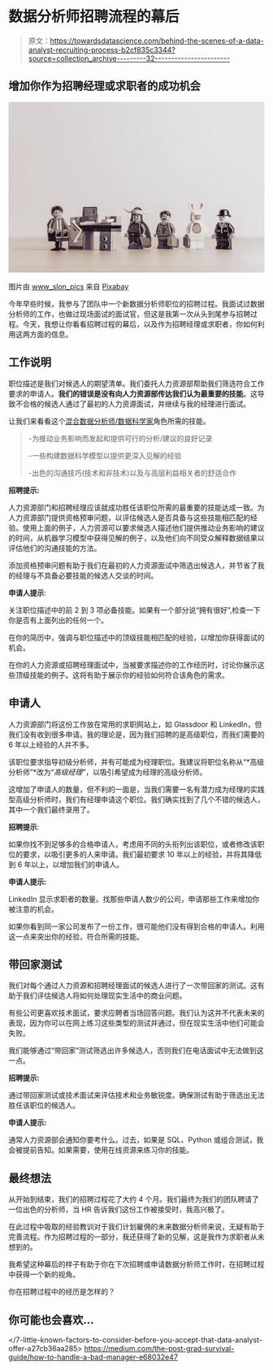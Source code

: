 # 数据分析师招聘流程的幕后

> 原文：<https://towardsdatascience.com/behind-the-scenes-of-a-data-analyst-recruiting-process-b2cf835c3344?source=collection_archive---------32----------------------->

## 增加你作为招聘经理或求职者的成功机会

![](img/1023e26ffb36912df859379ce8b14a1d.png)

图片由 [www_slon_pics](https://pixabay.com/users/www_slon_pics-5203613/?utm_source=link-attribution&utm_medium=referral&utm_campaign=image&utm_content=3830669) 来自 [Pixabay](https://pixabay.com/?utm_source=link-attribution&utm_medium=referral&utm_campaign=image&utm_content=3830669)

今年早些时候，我参与了团队中一个新数据分析师职位的招聘过程。我面试过数据分析师的工作，也做过现场面试的面试官，但这是我第一次从头到尾参与招聘过程。今天，我想让你看看招聘过程的幕后，以及作为招聘经理或求职者，你如何利用这两方面的信息。

## 工作说明

职位描述是我们对候选人的期望清单。我们委托人力资源部帮助我们筛选符合工作要求的申请人。**我们的错误是没有向人力资源部传达我们认为最重要的技能**。这导致不合格的候选人通过了最初的人力资源面试，并继续与我的经理进行面试。

让我们来看看这个[混合数据分析师/数据科学家](https://www.linkedin.com/jobs/search/?currentJobId=2475151383)角色所需的技能。

> -为推动业务影响而发起和提供可行的分析/建议的良好记录
> 
> -一些构建数据科学模型以提供更深入见解的经验
> 
> -出色的沟通技巧(技术和非技术)以及与高层利益相关者的舒适合作

**招聘提示:**

人力资源部门和招聘经理应该就成功胜任该职位所需的最重要的技能达成一致。为人力资源部门提供资格预审问题，以评估候选人是否具备与这些技能相匹配的经验。使用上面的例子，人力资源可以要求候选人描述他们提供推动业务影响的建议的时间，从机器学习模型中获得见解的例子，以及他们向不同受众解释数据结果以评估他们的沟通技能的方法。

添加资格预审问题有助于我们在最初的人力资源面试中筛选出候选人，并节省了我的经理与不具备必要技能的候选人交谈的时间。

**申请人提示**:

关注职位描述中的前 2 到 3 项必备技能。如果有一个部分说“拥有很好”,检查一下你是否有上面列出的任何一个。

在你的简历中，强调与职位描述中的顶级技能相匹配的经验，以增加你获得面试的机会。

在你的人力资源或招聘经理面试中，当被要求描述你的工作经历时，讨论你展示这些顶级技能的例子。这将有助于展示你的经验如何符合该角色的需求。

## 申请人

人力资源部门将这份工作放在常用的求职网站上，如 Glassdoor 和 LinkedIn，但我们没有收到很多申请。我的理论是，因为我们招聘的是高级职位，而我们需要的 6 年以上经验的人并不多。

该职位要求指导初级分析师，并有可能成为经理职位。我建议将职位名称从“*高级分析师”*改为“*高级经理”*，以吸引希望成为经理的高级分析师。

这增加了申请人的数量，但不利的一面是，当我们需要一名有潜力成为经理的实践型高级分析师时，我们有经理申请这个职位。我们确实找到了几个不错的候选人，其中一个我们最终录用了。

**招聘提示**:

如果你找不到足够多的合格申请人，考虑用不同的头衔列出该职位，或者修改该职位的要求，以吸引更多的人来申请。我们最初要求 10 年以上的经验，并将其降低到 6 年以上，以增加我们的申请人。

**申请人提示:**

LinkedIn 显示求职者的数量。找那些申请人数少的公司，申请那些工作来增加你被注意的机会。

如果你看到同一家公司发布了一份工作，很可能他们没有得到合格的申请人。利用这一点来突出你的经验，符合所需的技能。

## 带回家测试

我们对每个通过人力资源和招聘经理面试的候选人进行了一次带回家的测试。这有助于我们评估候选人将如何处理现实生活中的商业问题。

有些公司更喜欢技术面试，要求应聘者当场回答问题。我们认为这并不代表未来的表现，因为你可以在网上练习这些类型的测试并通过，但在现实生活中他们可能会失败。

我们能够通过“带回家”测试筛选出许多候选人，否则我们在电话面试中无法做到这一点。

**招聘提示:**

通过带回家测试或技术面试来评估技术和业务敏锐度。确保测试有助于筛选出无法胜任该职位的候选人。

**申请人提示:**

通常人力资源部会通知你要考什么。过去，如果是 SQL、Python 或组合测试，我会被提前告知。如果需要，使用在线资源来练习你的技能。

## **最终想法**

从开始到结束，我们的招聘过程花了大约 4 个月。我们最终为我们的团队聘请了一位出色的分析师，当 HR 告诉我们这份工作被接受时，我高兴极了。

在此过程中吸取的经验教训对于我们计划雇佣的未来数据分析师来说，无疑有助于完善流程。作为招聘过程的一部分，我还获得了新的见解，这是我作为求职者从未想到的。

我希望这种幕后的样子有助于你在下次招聘或申请数据分析师工作时，在招聘过程中获得一个新的视角。

你在招聘过程中的经历是怎样的？

## 你可能也会喜欢…

</advice-to-go-from-junior-to-senior-data-analyst-4680b7c126ed>  </7-little-known-factors-to-consider-before-you-accept-that-data-analyst-offer-a27cb36aa285>  <https://medium.com/the-post-grad-survival-guide/how-to-handle-a-bad-manager-e68032e47> 